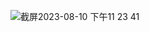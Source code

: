 ![截屏2023-08-10 下午11 23 41](https://github.com/KinseyZ/Healthcare-Industry-Project/assets/102812426/d15b89a6-2f08-4071-b832-e0be3a6f0354)
